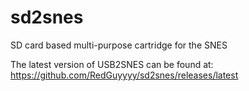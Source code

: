 sd2snes
=======

SD card based multi-purpose cartridge for the SNES

The latest version of USB2SNES can be found at: https://github.com/RedGuyyyy/sd2snes/releases/latest
